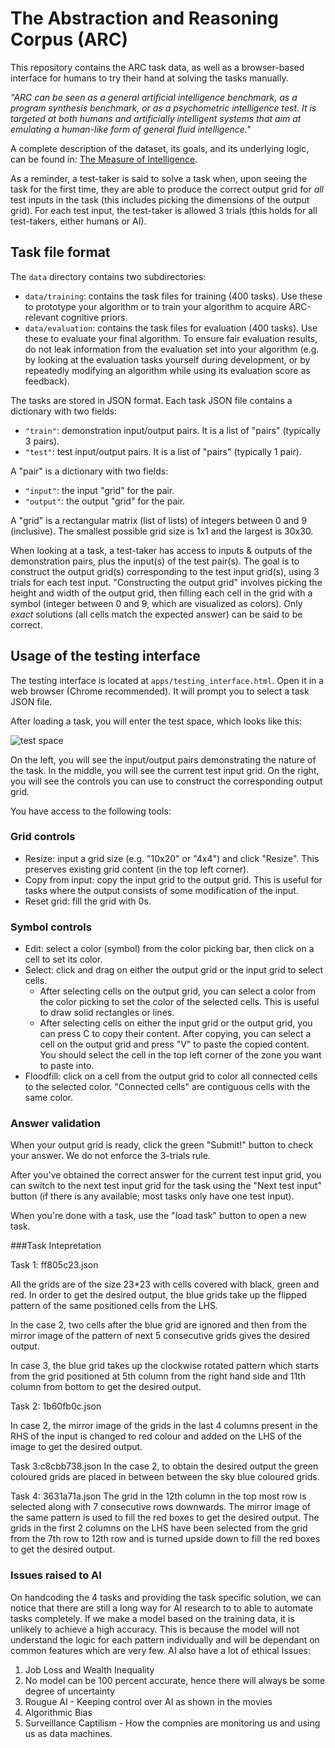# The Abstraction and Reasoning Corpus (ARC)

This repository contains the ARC task data, as well as a browser-based interface for humans to try their hand at solving the tasks manually.

*"ARC can be seen as a general artificial intelligence benchmark, as a program synthesis benchmark, or as a psychometric intelligence test. It is targeted at both humans and artificially intelligent systems that aim at emulating a human-like form of general fluid intelligence."*

A complete description of the dataset, its goals, and its underlying logic, can be found in: [The Measure of Intelligence](https://arxiv.org/abs/1911.01547).

As a reminder, a test-taker is said to solve a task when, upon seeing the task for the first time, they are able to produce the correct output grid for *all* test inputs in the task (this includes picking the dimensions of the output grid). For each test input, the test-taker is allowed 3 trials (this holds for all test-takers, either humans or AI).


## Task file format

The `data` directory contains two subdirectories:

- `data/training`: contains the task files for training (400 tasks). Use these to prototype your algorithm or to train your algorithm to acquire ARC-relevant cognitive priors.
- `data/evaluation`: contains the task files for evaluation (400 tasks). Use these to evaluate your final algorithm. To ensure fair evaluation results, do not leak information from the evaluation set into your algorithm (e.g. by looking at the evaluation tasks yourself during development, or by repeatedly modifying an algorithm while using its evaluation score as feedback).

The tasks are stored in JSON format. Each task JSON file contains a dictionary with two fields:

- `"train"`: demonstration input/output pairs. It is a list of "pairs" (typically 3 pairs).
- `"test"`: test input/output pairs. It is a list of "pairs" (typically 1 pair).

A "pair" is a dictionary with two fields:

- `"input"`: the input "grid" for the pair.
- `"output"`: the output "grid" for the pair.

A "grid" is a rectangular matrix (list of lists) of integers between 0 and 9 (inclusive). The smallest possible grid size is 1x1 and the largest is 30x30.

When looking at a task, a test-taker has access to inputs & outputs of the demonstration pairs, plus the input(s) of the test pair(s). The goal is to construct the output grid(s) corresponding to the test input grid(s), using 3 trials for each test input. "Constructing the output grid" involves picking the height and width of the output grid, then filling each cell in the grid with a symbol (integer between 0 and 9, which are visualized as colors). Only *exact* solutions (all cells match the expected answer) can be said to be correct.


## Usage of the testing interface

The testing interface is located at `apps/testing_interface.html`. Open it in a web browser (Chrome recommended). It will prompt you to select a task JSON file.

After loading a task, you will enter the test space, which looks like this:

![test space](https://arc-benchmark.s3.amazonaws.com/figs/arc_test_space.png)

On the left, you will see the input/output pairs demonstrating the nature of the task. In the middle, you will see the current test input grid. On the right, you will see the controls you can use to construct the corresponding output grid.

You have access to the following tools:

### Grid controls

- Resize: input a grid size (e.g. "10x20" or "4x4") and click "Resize". This preserves existing grid content (in the top left corner).
- Copy from input: copy the input grid to the output grid. This is useful for tasks where the output consists of some modification of the input.
- Reset grid: fill the grid with 0s.

### Symbol controls

- Edit: select a color (symbol) from the color picking bar, then click on a cell to set its color.
- Select: click and drag on either the output grid or the input grid to select cells.
    - After selecting cells on the output grid, you can select a color from the color picking to set the color of the selected cells. This is useful to draw solid rectangles or lines.
    - After selecting cells on either the input grid or the output grid, you can press C to copy their content. After copying, you can select a cell on the output grid and press "V" to paste the copied content. You should select the cell in the top left corner of the zone you want to paste into.
- Floodfill: click on a cell from the output grid to color all connected cells to the selected color. "Connected cells" are contiguous cells with the same color.

### Answer validation

When your output grid is ready, click the green "Submit!" button to check your answer. We do not enforce the 3-trials rule.

After you've obtained the correct answer for the current test input grid, you can switch to the next test input grid for the task using the "Next test input" button (if there is any available; most tasks only have one test input).

When you're done with a task, use the "load task" button to open a new task.

###Task Intepretation

Task 1: ff805c23.json

All the grids are of the size 23*23 with cells covered with black,  green and red. In order to get the desired output, the blue grids take up the flipped pattern of the same positioned cells from the LHS.

In the case 2, two cells after the blue grid are ignored and then from the mirror image of the pattern of next 5 consecutive grids gives the desired output.

In case 3, the blue grid takes up the clockwise rotated pattern  which starts from the grid positioned at 5th column from the right hand side and 11th column from bottom to get the desired output.

Task 2: 1b60fb0c.json 

In case 2, the mirror image of the grids in the last 4 columns present in the RHS of the input is changed to red colour and added on the LHS of the image to get the desired output.

Task 3:c8cbb738.json
In the case 2, to obtain the desired output the green coloured grids are placed in between between the sky blue coloured grids. 

Task 4: 3631a71a.json
The grid in the  12th column in the top most row is selected along with 7 consecutive rows downwards. The mirror image of the same pattern is used to fill the red boxes to get the desired output.
The grids in the first 2 columns on the LHS have been selected from the grid from the 7th row to 12th row and is turned upside down to fill the red boxes to get the desired output.


	 


### Issues raised to AI

On handcoding the 4 tasks and providing the task specific solution, we can notice that there are still a long way for AI research to to able to automate tasks completely. If we make a model based on the training data, it is unlikely to achieve a high accuracy. This is because the model will not understand the logic for each pattern individually and will be dependant on common features which are very few.
AI also have a lot of ethical Issues:
1. Job Loss and Wealth Inequality
2. No model can be 100 percent accurate, hence there will always be some degree of uncertainty
3. Rougue AI - Keeping control over AI as shown in the movies
4. Algorithmic Bias
5. Surveillance Captilism - How the compnies are monitoring us and using us as data machines.
